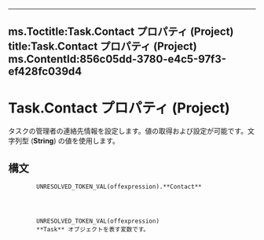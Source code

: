 

---
ms.Toctitle:Task.Contact プロパティ (Project)
title:Task.Contact プロパティ (Project)
ms.ContentId:856c05dd-3780-e4c5-97f3-ef428fc039d4
---
# Task.Contact プロパティ (Project)




タスクの管理者の連絡先情報を設定します。値の取得および設定が可能です。文字列型 (**String**) の値を使用します。

## 構文

            UNRESOLVED_TOKEN_VAL(offexpression).**Contact**




            UNRESOLVED_TOKEN_VAL(offexpression)
            **Task** オブジェクトを表す変数です。




